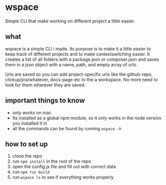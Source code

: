 # wspace

Simple CLI that make working on different project a little easier.

## what

wspace is a simple CLI i made. Its purpose is to make it a little easier to keep track of different projects and to make contextswitching easier. It creates a list of all folders with a package.json or composer.json and saves them in a json object with a name, path, and empty array of urls. 

Urls are saved so you can add project-specific urls like the github-repo, clickup/jira/whatever, docs-page etc to the a workspace. No more need to look for them wherever they are saved.

## important things to know

* only works on mac
* Its installed as a global npm module, so it only works in the node version you installed it in
* all the commands can be found by running `wspace -h`

## how to set up
1.  clone the repo
1.  run `npm install` in the root of the repo
1.  open the config.js file and fill out with correct data
1.  run `npm run build`
1.  run `wspace ls` to see if everything works properly